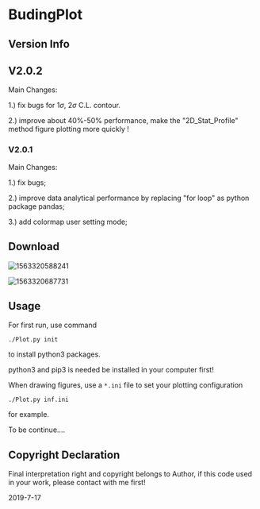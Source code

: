 # BudingPlot

## Version Info

## V2.0.2

Main Changes:

1.) fix bugs for $1\sigma$, $2\sigma$ C.L. contour.

2.) improve about 40%-50% performance, make the "2D_Stat_Profile" method figure plotting more quickly !

### V2.0.1

Main Changes:

1.) fix bugs;

2.) improve data analytical performance by replacing "for loop" as python package pandas;

3.) add colormap user setting mode;

## Download

![1563320588241](C:\Users\zhupe\AppData\Roaming\Typora\typora-user-images\1563320588241.png)

 

![1563320687731](C:\Users\zhupe\AppData\Roaming\Typora\typora-user-images\1563320687731.png)

## Usage

For first run, use command 

`./Plot.py init`

to install python3 packages.

python3 and pip3 is needed be installed in your computer first!



When drawing figures, use a  `*.ini`  file to set your plotting configuration

`./Plot.py inf.ini`

for example. 

To be continue.... 

## Copyright Declaration 

Final interpretation right and copyright belongs to Author, if this code used in your work, please contact with me first!

2019-7-17


